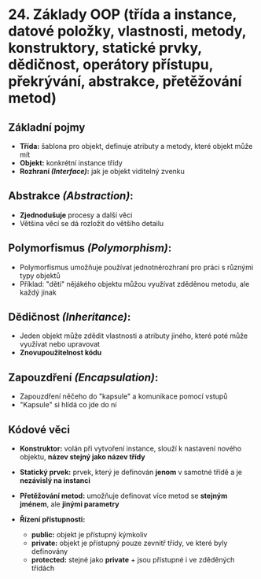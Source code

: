 # 24. Základy OOP (třída a instance, datové položky, vlastnosti, metody, konstruktory, statické prvky, dědičnost, operátory přístupu, překrývání, abstrakce, přetěžování metod)

## Základní pojmy
- **Třída:** šablona pro objekt, definuje atributy a metody, které objekt může mít
- **Objekt:** konkrétní instance třídy
- **Rozhraní _(Interface)_:** jak je objekt viditelný zvenku

## Abstrakce _(Abstraction)_:
- **Zjednodušuje** procesy a další věci
- Většina věcí se dá rozložit do většího detailu

## Polymorfismus _(Polymorphism)_:
- Polymorfismus umožňuje používat jednotnérozhraní pro práci s různými typy objektů
- Příklad: "děti" nějákého objektu můžou využívat zděděnou metodu, ale každý jinak

## Dědičnost _(Inheritance)_:
- Jeden objekt může zdědit vlastnosti a atributy jiného, které poté může využívat nebo upravovat
- **Znovupoužitelnost kódu**

## Zapouzdření _(Encapsulation)_:
- Zapouzdření něčeho do "kapsule" a komunikace pomocí vstupů
- "Kapsule" si hlídá co jde do ní

## Kódové věci
- **Konstruktor:** volán při vytvoření instance, slouží k nastavení nového objektu, **název stejný jako název třídy**
- **Statický prvek:** prvek, který je definován **jenom** v samotné třídě a je **nezávislý na instanci**
- **Přetěžování metod:** umožňuje definovat více metod se **stejným jménem**, ale **jinými parametry**

- **Řízení přístupnosti:**
  - **public:** objekt je přístupný kýmkoliv
  - **private:** objekt je přístupný pouze zevnitř třídy, ve které byly definovány
  - **protected:** stejné jako **private** + jsou přístupné i ve zděděných třídách
